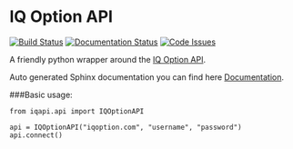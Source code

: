 # IQ Option API
[![Build Status](https://travis-ci.org/n1nj4z33/iqoption_api.svg?branch=master)](https://travis-ci.org/n1nj4z33/iqoption_api)
[![Documentation Status](https://readthedocs.org/projects/iqoption-api/badge/?version=latest)](http://iqoption-api.readthedocs.io/en/latest/?badge=latest)
[![Code Issues](https://www.quantifiedcode.com/api/v1/project/b46b3e988c76418ab1e724f36c7b7e05/badge.svg)](https://www.quantifiedcode.com/app/project/b46b3e988c76418ab1e724f36c7b7e05)

A friendly python wrapper around the [IQ Option API](https://iqoption.com).

Auto generated Sphinx documentation you can  find here [Documentation](http://iqoption-api.readthedocs.io/en/latest/).

###Basic usage:
```
from iqapi.api import IQOptionAPI

api = IQOptionAPI("iqoption.com", "username", "password")
api.connect()
```
